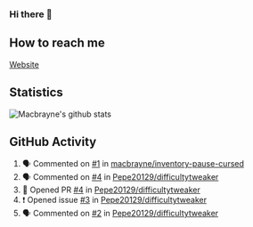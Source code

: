 ### Hi there 👋
## How to reach me
[Website](https://macbrayne.de)
<!--
Missing: Email
-->
## Statistics
![Macbrayne's github stats](https://github-readme-stats.vercel.app/api?username=macbrayne&count_private=true&include_all_commits=true&show_icons=true&hide=stars)
## GitHub Activity
<!--START_SECTION:activity-->
1. 🗣 Commented on [#1](https://github.com/macbrayne/inventory-pause-cursed/issues/1) in [macbrayne/inventory-pause-cursed](https://github.com/macbrayne/inventory-pause-cursed)
2. 🗣 Commented on [#4](https://github.com/Pepe20129/difficultytweaker/issues/4) in [Pepe20129/difficultytweaker](https://github.com/Pepe20129/difficultytweaker)
3. 💪 Opened PR [#4](https://github.com/Pepe20129/difficultytweaker/pull/4) in [Pepe20129/difficultytweaker](https://github.com/Pepe20129/difficultytweaker)
4. ❗️ Opened issue [#3](https://github.com/Pepe20129/difficultytweaker/issues/3) in [Pepe20129/difficultytweaker](https://github.com/Pepe20129/difficultytweaker)
5. 🗣 Commented on [#2](https://github.com/Pepe20129/difficultytweaker/issues/2) in [Pepe20129/difficultytweaker](https://github.com/Pepe20129/difficultytweaker)
<!--END_SECTION:activity-->


<!--
**macbrayne/macbrayne** is a ✨ _special_ ✨ repository because its `README.md` (this file) appears on your GitHub profile.

Here are some ideas to get you started:

- 🔭 I’m currently working on ...
- 🌱 I’m currently learning ...
- 👯 I’m looking to collaborate on ...
- 🤔 I’m looking for help with ...
- 💬 Ask me about ...
- 📫 How to reach me: ...
- 😄 Pronouns: ...
- ⚡ Fun fact: ...
-->
